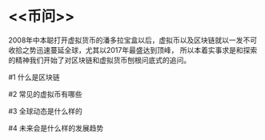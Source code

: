 
<<币问>>
===================
2008年中本聪打开虚拟货币的潘多拉宝盒以后，虚拟币以及区块链就以一发不可收拾之势迅速蔓延全球，尤其以2017年最盛达到顶峰，
所以本着实事求是和探索的精神我们开始了对区块链和虚拟货币刨根问底式的追问。

#1 什么是区块链

#2 常见的虚拟币有哪些

#3 全球动态是什么样的

#4 未来会是什么样的发展趋势
